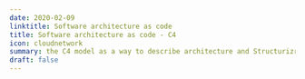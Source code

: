 ```yaml
---
date: 2020-02-09
linktitle: Software architecture as code
title: Software architecture as code - C4
icon: cloudnetwork
summary: the C4 model as a way to describe architecture and Structurizr as an application.
draft: false
---
```


